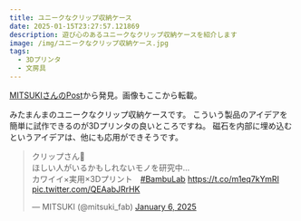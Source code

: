 ```yaml
---
title: ユニークなクリップ収納ケース
date: 2025-01-15T23:27:57.121869
description: 遊び心のあるユニークなクリップ収納ケースを紹介します
image: /img/ユニークなクリップ収納ケース.jpg
tags:
  - 3Dプリンタ
  - 文房具
---
```

[MITSUKIさんのPost](https://x.com/mitsuki_fab/status/1876206489083486264)から発見。画像もここから転載。

みたまんまのユニークなクリップ収納ケースです。
こういう製品のアイデアを簡単に試作できるのが3Dプリンタの良いところですね。
磁石を内部に埋め込むというアイデアは、他にも応用ができそうです。



<blockquote class="twitter-tweet"><p lang="ja" dir="ltr">クリップさん📎<br>ほしい人がいるかもしれないモノを研究中...<br>カワイイ×実用×3Dプリント　<a href="https://twitter.com/hashtag/BambuLab?src=hash&amp;ref_src=twsrc%5Etfw">#BambuLab</a> <a href="https://t.co/m1eq7kYmRI">https://t.co/m1eq7kYmRI</a> <a href="https://t.co/QEAabJRrHK">pic.twitter.com/QEAabJRrHK</a></p>&mdash; MITSUKI (@mitsuki_fab) <a href="https://twitter.com/mitsuki_fab/status/1876206489083486264?ref_src=twsrc%5Etfw">January 6, 2025</a></blockquote>
<script async src="https://platform.twitter.com/widgets.js" charset="utf-8"></script>



